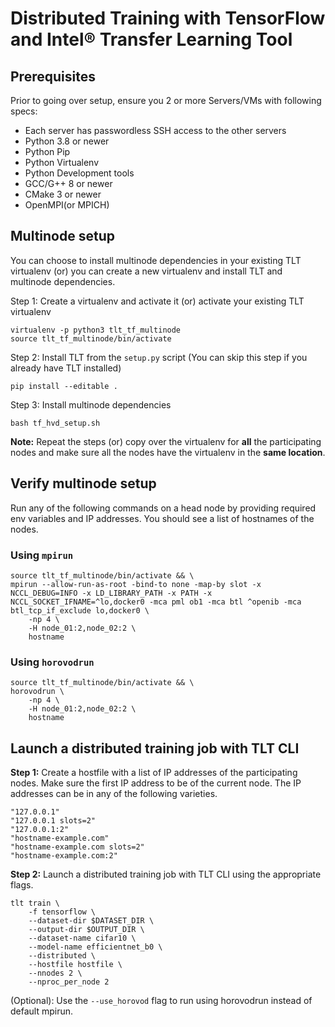 # Distributed Training with TensorFlow and Intel® Transfer Learning Tool

## Prerequisites

Prior to going over setup, ensure you 2 or more Servers/VMs with following specs:

- Each server has passwordless SSH access to the other servers
- Python 3.8 or newer
- Python Pip
- Python Virtualenv
- Python Development tools
- GCC/G++ 8 or newer
- CMake 3 or newer
- OpenMPI(or MPICH)

## Multinode setup

You can choose to install multinode dependencies in your existing TLT virtualenv (or) you can create a new virtualenv and install TLT and multinode dependencies.

Step 1: Create a virtualenv and activate it (or) activate your existing TLT virtualenv

```
virtualenv -p python3 tlt_tf_multinode
source tlt_tf_multinode/bin/activate
```

Step 2: Install TLT from the `setup.py` script (You can skip this step if you already have TLT installed)

```
pip install --editable .
```

Step 3: Install multinode dependencies

```
bash tf_hvd_setup.sh
```

**Note:** Repeat the steps (or) copy over the virtualenv for **all** the participating nodes and make sure all the nodes have the virtualenv in the **same location**.

## Verify multinode setup

Run any of the following commands on a head node by providing required env variables and IP addresses. You should see a list of hostnames of the nodes.

### Using `mpirun`
```
source tlt_tf_multinode/bin/activate && \
mpirun --allow-run-as-root -bind-to none -map-by slot -x NCCL_DEBUG=INFO -x LD_LIBRARY_PATH -x PATH -x NCCL_SOCKET_IFNAME=^lo,docker0 -mca pml ob1 -mca btl ^openib -mca btl_tcp_if_exclude lo,docker0 \
    -np 4 \
    -H node_01:2,node_02:2 \
    hostname
```

### Using `horovodrun`
```
source tlt_tf_multinode/bin/activate && \
horovodrun \
    -np 4 \
    -H node_01:2,node_02:2 \
    hostname
```

## Launch a distributed training job with TLT CLI

**Step 1:** Create a hostfile with a list of IP addresses of the participating nodes. Make sure the first IP address to be of the current node. The IP addresses can be in any of the following varieties.
```
"127.0.0.1"
"127.0.0.1 slots=2"
"127.0.0.1:2"
"hostname-example.com"
"hostname-example.com slots=2"
"hostname-example.com:2"
```
**Step 2:** Launch a distributed training job with TLT CLI using the appropriate flags.

```
tlt train \
    -f tensorflow \
    --dataset-dir $DATASET_DIR \
    --output-dir $OUTPUT_DIR \
    --dataset-name cifar10 \
    --model-name efficientnet_b0 \
    --distributed \
    --hostfile hostfile \
    --nnodes 2 \
    --nproc_per_node 2
```

(Optional): Use the `--use_horovod` flag to run using horovodrun instead of default mpirun.